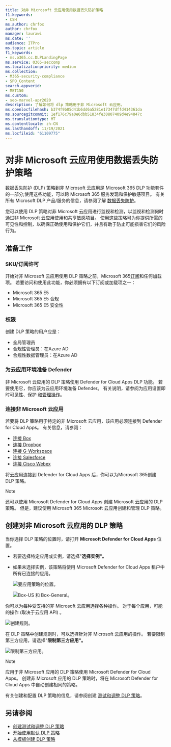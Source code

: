 ```yaml
---
title: 对非 Microsoft 云应用使用数据丢失防护策略
f1.keywords:
- CSH
ms.author: chrfox
author: chrfox
manager: laurawi
ms.date: ''
audience: ITPro
ms.topic: article
f1_keywords:
- ms.o365.cc.DLPLandingPage
ms.service: O365-seccomp
ms.localizationpriority: medium
ms.collection:
- M365-security-compliance
- SPO_Content
search.appverid:
- MET150
ms.custom:
- seo-marvel-apr2020
description: 了解如何将 dlp 策略用于非 Microsoft 云应用。
ms.openlocfilehash: b374f9b85d41b6dd6a5281e17347dffd414361da
ms.sourcegitcommit: 1ef176c79a0e6dbb51834fe30807409d4e94847c
ms.translationtype: MT
ms.contentlocale: zh-CN
ms.lasthandoff: 11/19/2021
ms.locfileid: "61109775"
---
```

# <a name="use-data-loss-prevention-policies-for-non-microsoft-cloud-apps"></a>对非 Microsoft 云应用使用数据丢失防护策略

数据丢失防护 (DLP) 策略到非 Microsoft 云应用是 Microsoft 365 DLP 功能套件的一部分;使用这些功能，可以跨 Microsoft 365 服务发现和保护敏感项目。 有关所有 Microsoft DLP 产品/服务的信息，请参阅了解 [数据丢失防护](dlp-learn-about-dlp.md)。

您可以使用 DLP 策略对非 Microsoft 云应用进行监视和检测，以监视和检测何时通过非 Microsoft 云应用使用和共享敏感项目。 使用这些策略可为你提供所需的可见性和控制，以确保正确使用和保护它们，并且有助于防止可能损害它们的风险行为。

## <a name="before-you-begin"></a>准备工作

### <a name="skusubscriptions-licensing"></a>SKU/订阅许可

开始对非 Microsoft 云应用使用 DLP 策略之前，Microsoft 365[订阅](https://www.microsoft.com/microsoft-365/compare-microsoft-365-enterprise-plans?rtc=1)和任何加载项。 若要访问和使用此功能，你必须拥有以下订阅或加载项之一：

- Microsoft 365 E5
- Microsoft 365 E5 合规
- Microsoft 365 E5 安全性

### <a name="permissions"></a>权限
创建 DLP 策略的用户应是：

- 全局管理员
- 合规性管理员：在Azure AD
- 合规性数据管理员：在Azure AD

### <a name="prepare-your-defender-for-cloud-apps-environment"></a>为云应用环境准备 Defender

非 Microsoft 云应用的 DLP 策略使用 Defender for Cloud Apps DLP 功能。 若要使用它，你应该为云应用环境准备 Defender。 有关说明，请参阅为应用设置即时可见性、保护 [和管理操作](/cloud-app-security/getting-started-with-cloud-app-security#step-1-set-instant-visibility-protection-and-governance-actions-for-your-apps)。

### <a name="connect-a-non-microsoft-cloud-app"></a>连接非 Microsoft 云应用

若要将 DLP 策略用于特定的非 Microsoft 云应用，该应用必须连接到 Defender for Cloud Apps。 有关信息，请参阅：

- [连接 Box](/cloud-app-security/connect-box-to-microsoft-cloud-app-security)
- [连接 Dropbox](/cloud-app-security/connect-dropbox-to-microsoft-cloud-app-security)
- [连接 G-Workspace](/cloud-app-security/connect-google-apps-to-microsoft-cloud-app-security)
- [连接 Salesforce](/cloud-app-security/connect-salesforce-to-microsoft-cloud-app-security)
- [连接 Cisco Webex](/cloud-app-security/connect-webex-to-microsoft-cloud-app-security)

将云应用连接到 Defender for Cloud Apps 后，你可以为Microsoft 365创建 DLP 策略。

> [!NOTE]
> 还可以使用 Microsoft Defender for Cloud Apps 创建 Microsoft 云应用的 DLP 策略。 但是，建议使用 Microsoft 365 Microsoft 云应用创建和管理 DLP 策略。

## <a name="create-a-dlp-policy-to-a-non-microsoft-cloud-app"></a>创建对非 Microsoft 云应用的 DLP 策略

当你选择 DLP 策略的位置时，请打开 **Microsoft Defender for Cloud Apps** 位置。

- 若要选择特定应用或实例，请选择"**选择实例"。**
- 如果未选择实例，该策略将使用 Microsoft Defender for Cloud Apps 租户中所有已连接的应用。

   ![要应用策略的位置。](../media/1-dlp-non-microsoft-cloud-app-choose-instance.png)

   ![Box-US 和 Box-General。](../media/2-dlp-non-microsoft-cloud-app-box.png)

你可以为每种受支持的非 Microsoft 云应用选择各种操作。 对于每个应用，可能的操作 (取决于云应用 API) 。

![创建规则。](../media/3-dlp-non-microsoft-cloud-app-create-rule.png)

在 DLP 策略中创建规则时，可以选择针对非 Microsoft 云应用的操作。 若要限制第三方应用，请选择"**限制第三方应用"。**

![限制第三方应用。](../media/4-dlp-non-microsoft-cloud-app-restrict-third-party-apps.png)

> [!NOTE]
> 应用于非 Microsoft 应用的 DLP 策略使用 Microsoft Defender for Cloud Apps。 创建非 Microsoft 应用的 DLP 策略时，将在 Microsoft Defender for Cloud Apps 中自动创建相同的策略。

有关创建和配置 DLP 策略的信息，请参阅创建 [测试和调整 DLP 策略](./create-test-tune-dlp-policy.md)。

## <a name="see-also"></a>另请参阅

- [创建测试和调整 DLP 策略](./create-test-tune-dlp-policy.md)
- [开始使用默认 DLP 策略](./get-started-with-the-default-dlp-policy.md)
- [从模板创建 DLP 策略](./create-a-dlp-policy-from-a-template.md)
